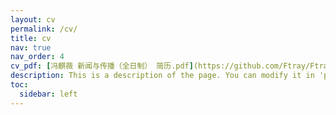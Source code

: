 ```yaml
---
layout: cv
permalink: /cv/
title: cv
nav: true
nav_order: 4
cv_pdf: [冯麒薇 新闻与传播（全日制） 简历.pdf](https://github.com/Ftray/Ftray.github.io/files/14204006/default.pdf)
description: This is a description of the page. You can modify it in 'pages/_cv.md'. You can also change or remove the top pdf download button.
toc:
  sidebar: left
---
```

